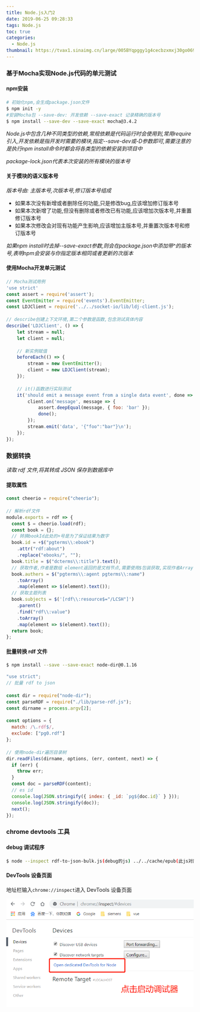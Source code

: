 ```yaml
---
title: Node.js入门2
date: 2019-06-25 09:28:33
tags: Node.js
toc: true
categories:
  - Node.js
thumbnail: https://tvax1.sinaimg.cn/large/005BYqpggy1g4cecbzxmxj30go069jrp.jpg
---
```

### 基于Mocha实现Node.js代码的单元测试

#### npm安装

``` bash
# 初始化npm,会生成package.json文件
$ npm init -y
#安装Mocha包 --save-dev: 开发依赖 --save-exact 记录精确的版本号
$ npm install --save-dev --save-exact mocha@3.4.2
```
*Node.js中包含几种不同类型的依赖,常规依赖是代码运行时会使用到,常用require引入,开发依赖是指开发时需要的模块,指定--save-dev或-D参数即可,需要注意的是执行npm install命令时都会将各类型的依赖安装到项目中*

*package-lock.json代表本次安装的所有模块的版本号*

#### 关于模块的语义版本号

*版本号由: 主版本号,次版本号,修订版本号组成*
* 如果本次没有新增或者删除任何功能,只是修改bug,应该增加修订版本号
* 如果本次新增了功能,但没有删除或者修改已有功能,应该增加次版本号,并重置修订版本号
* 如果本次修改会对现有功能产生影响,应该增加主版本号,并重置次版本号和修订版本号

*如果npm install时去掉--save-exact参数,则会在package.json中添加带^的版本号,表明npm会安装与你指定版本相同或者更新的次版本*

<!--more-->
#### 使用Mocha开发单元测试
``` js
// Mocha测试用例
'use strict'
const assert = require('assert');
const EventEmitter = require('events').EventEmitter;
const LDJClient = require('../../socket-io/lib/ldj-client.js');

// describe创建上下文环境,第二个参数是函数,包含测试具体内容
describe('LDJClient', () => {
    let stream = null;
    let client = null;

    // 新实例赋值
    beforeEach(() => {
        stream = new EventEmitter();
        client = new LDJClient(stream);
    });

    // it()函数进行实际测试
    it('should emit a message event from a single data event', done => {
        client.on('message', message => {
            assert.deepEqual(message, { foo: 'bar' });
            done();
        });
        stream.emit('data', '{"foo":"bar"}\n');
    });
});
```

### 数据转换

_读取 rdf 文件,将其转成 JSON 保存到数据库中_

#### 提取属性

```js
const cheerio = require("cheerio");

// 解析rdf文件
module.exports = rdf => {
  const $ = cheerio.load(rdf);
  const book = {};
  // 转换bookId此处的+号是为了保证结果为数字
  book.id = +$("pgterms\\:ebook")
    .attr("rdf:about")
    .replace("ebooks/", "");
  book.title = $("dcterms\\:title").text();
  // 获取作者,作者是数组 element返回的是文档节点,需要使用$包装获取,实现作者Array
  book.authers = $("pgterms\\:agent pgterms\\:name")
    .toArray()
    .map(element => $(element).text());
  // 获取主题列表
  book.subjects = $('[rdf\\:resource$="/LCSH"]')
    .parent()
    .find("rdf\\:value")
    .toArray()
    .map(element => $(element).text());
  return book;
};
```

#### 批量转换 rdf 文件

```bash
$ npm install --save --save-exact node-dir@0.1.16
```

```js
"use strict";
// 批量 rdf to json

const dir = require("node-dir");
const parseRDF = require("./lib/parse-rdf.js");
const dirname = process.argv[2];

const options = {
  match: /\.rdf$/,
  exclude: ["pg0.rdf"]
};

// 使用node-dir遍历目录树
dir.readFiles(dirname, options, (err, content, next) => {
  if (err) {
    throw err;
  }
  const doc = parseRDF(content);
  // es id
  console.log(JSON.stringify({ index: { _id: `pg${doc.id}` } }));
  console.log(JSON.stringify(doc));
  next();
});
```

### chrome devtools 工具

#### debug 调试程序

```bash
$ node --inspect rdf-to-json-bulk.js(debug的js) ../../cache/epub(此js对应的参数)
```

#### DevTools 设备页面

地址栏输入`chrome://inspect`进入 DevTools 设备页面

<img src="https://github.com/xiaokexiang/Node.js/raw/master/data/DevTools.png"/>
